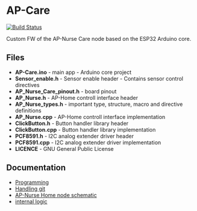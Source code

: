 # AP-Care

[![Build Status](https://travis-ci.com/vtothsvk/newAuth.svg?token=odvLYX9ustQDL7maDo2D&branch=master)](https://travis-ci.com/github/vtothsvk/newAuth)

Custom FW of the AP-Nurse Care node based on the ESP32 Arduino core. 

## Files

* **AP-Care.ino** - main app - Arduino core project
* **Sensor_enable.h** - Sensor enable header - Contains sensor control directives
* **AP_Nurse_Care_pinout.h** - board pinout
* **AP_Nurse.h** - AP-Home controll interface header
* **AP_Nurse_types.h** - important type, structure, macro and directive definitions
* **AP_Nurse.cpp** - AP-Home controll interface implementation
* **ClickButton.h** - Button handler library header
* **ClickButton.cpp** - Button handler library implementation
* **PCF8591.h** - I2C analog extender driver header
* **PCF8591.cpp** - I2C analog extender driver implementation
* **LICENCE** - GNU General Public License

## Documentation

* [Programming](Documentation/Programming.md)
* [Handling git](Documentation/GIT.md)
* [AP-Nurse Home node schematic](Documentation/AP-Home_schematic.pdf)
* [internal logic](https://github.com/vtothsvk/AP-Home/blob/main/Documentation/git_hub_logic.xlsx)

